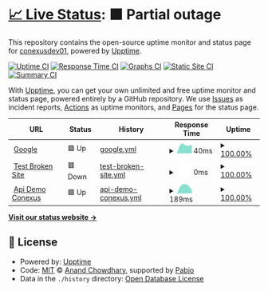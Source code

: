 # [📈 Live Status](https://demo.upptime.js.org): <!--live status--> **🟧 Partial outage**

This repository contains the open-source uptime monitor and status page for [conexusdev01](https://demo.upptime.js.org), powered by [Upptime](https://github.com/upptime/upptime).

[![Uptime CI](https://github.com/conexusdev01/status/workflows/Uptime%20CI/badge.svg)](https://github.com/conexusdev01/status/actions?query=workflow%3A%22Uptime+CI%22)
[![Response Time CI](https://github.com/conexusdev01/status/workflows/Response%20Time%20CI/badge.svg)](https://github.com/conexusdev01/status/actions?query=workflow%3A%22Response+Time+CI%22)
[![Graphs CI](https://github.com/conexusdev01/status/workflows/Graphs%20CI/badge.svg)](https://github.com/conexusdev01/status/actions?query=workflow%3A%22Graphs+CI%22)
[![Static Site CI](https://github.com/conexusdev01/status/workflows/Static%20Site%20CI/badge.svg)](https://github.com/conexusdev01/status/actions?query=workflow%3A%22Static+Site+CI%22)
[![Summary CI](https://github.com/conexusdev01/status/workflows/Summary%20CI/badge.svg)](https://github.com/conexusdev01/status/actions?query=workflow%3A%22Summary+CI%22)

With [Upptime](https://upptime.js.org), you can get your own unlimited and free uptime monitor and status page, powered entirely by a GitHub repository. We use [Issues](https://github.com/conexusdev01/status/issues) as incident reports, [Actions](https://github.com/conexusdev01/status/actions) as uptime monitors, and [Pages](https://demo.upptime.js.org) for the status page.

<!--start: status pages-->
<!-- This summary is generated by Upptime (https://github.com/upptime/upptime) -->
<!-- Do not edit this manually, your changes will be overwritten -->
<!-- prettier-ignore -->
| URL | Status | History | Response Time | Uptime |
| --- | ------ | ------- | ------------- | ------ |
| <img alt="" src="https://icons.duckduckgo.com/ip3/www.example.com.ico" height="13"> [Google](https://www.example.com) | 🟩 Up | [google.yml](https://github.com/conexusdev01/status/commits/HEAD/history/google.yml) | <details><summary><img alt="Response time graph" src="./graphs/google/response-time-week.png" height="20"> 40ms</summary><br><a href="https://conexusdev01.github.io/status/history/google"><img alt="Response time 40" src="https://img.shields.io/endpoint?url=https%3A%2F%2Fraw.githubusercontent.com%2Fconexusdev01%2Fstatus%2FHEAD%2Fapi%2Fgoogle%2Fresponse-time.json"></a><br><a href="https://conexusdev01.github.io/status/history/google"><img alt="24-hour response time 44" src="https://img.shields.io/endpoint?url=https%3A%2F%2Fraw.githubusercontent.com%2Fconexusdev01%2Fstatus%2FHEAD%2Fapi%2Fgoogle%2Fresponse-time-day.json"></a><br><a href="https://conexusdev01.github.io/status/history/google"><img alt="7-day response time 40" src="https://img.shields.io/endpoint?url=https%3A%2F%2Fraw.githubusercontent.com%2Fconexusdev01%2Fstatus%2FHEAD%2Fapi%2Fgoogle%2Fresponse-time-week.json"></a><br><a href="https://conexusdev01.github.io/status/history/google"><img alt="30-day response time 40" src="https://img.shields.io/endpoint?url=https%3A%2F%2Fraw.githubusercontent.com%2Fconexusdev01%2Fstatus%2FHEAD%2Fapi%2Fgoogle%2Fresponse-time-month.json"></a><br><a href="https://conexusdev01.github.io/status/history/google"><img alt="1-year response time 40" src="https://img.shields.io/endpoint?url=https%3A%2F%2Fraw.githubusercontent.com%2Fconexusdev01%2Fstatus%2FHEAD%2Fapi%2Fgoogle%2Fresponse-time-year.json"></a></details> | <details><summary><a href="https://conexusdev01.github.io/status/history/google">100.00%</a></summary><a href="https://conexusdev01.github.io/status/history/google"><img alt="All-time uptime 100.00%" src="https://img.shields.io/endpoint?url=https%3A%2F%2Fraw.githubusercontent.com%2Fconexusdev01%2Fstatus%2FHEAD%2Fapi%2Fgoogle%2Fuptime.json"></a><br><a href="https://conexusdev01.github.io/status/history/google"><img alt="24-hour uptime 100.00%" src="https://img.shields.io/endpoint?url=https%3A%2F%2Fraw.githubusercontent.com%2Fconexusdev01%2Fstatus%2FHEAD%2Fapi%2Fgoogle%2Fuptime-day.json"></a><br><a href="https://conexusdev01.github.io/status/history/google"><img alt="7-day uptime 100.00%" src="https://img.shields.io/endpoint?url=https%3A%2F%2Fraw.githubusercontent.com%2Fconexusdev01%2Fstatus%2FHEAD%2Fapi%2Fgoogle%2Fuptime-week.json"></a><br><a href="https://conexusdev01.github.io/status/history/google"><img alt="30-day uptime 100.00%" src="https://img.shields.io/endpoint?url=https%3A%2F%2Fraw.githubusercontent.com%2Fconexusdev01%2Fstatus%2FHEAD%2Fapi%2Fgoogle%2Fuptime-month.json"></a><br><a href="https://conexusdev01.github.io/status/history/google"><img alt="1-year uptime 100.00%" src="https://img.shields.io/endpoint?url=https%3A%2F%2Fraw.githubusercontent.com%2Fconexusdev01%2Fstatus%2FHEAD%2Fapi%2Fgoogle%2Fuptime-year.json"></a></details>
| <img alt="" src="https://icons.duckduckgo.com/ip3/thissitedoesnotexist.koj.co.ico" height="13"> [Test Broken Site](https://thissitedoesnotexist.koj.co) | 🟥 Down | [test-broken-site.yml](https://github.com/conexusdev01/status/commits/HEAD/history/test-broken-site.yml) | <details><summary><img alt="Response time graph" src="./graphs/test-broken-site/response-time-week.png" height="20"> 0ms</summary><br><a href="https://conexusdev01.github.io/status/history/test-broken-site"><img alt="Response time 0" src="https://img.shields.io/endpoint?url=https%3A%2F%2Fraw.githubusercontent.com%2Fconexusdev01%2Fstatus%2FHEAD%2Fapi%2Ftest-broken-site%2Fresponse-time.json"></a><br><a href="https://conexusdev01.github.io/status/history/test-broken-site"><img alt="24-hour response time 0" src="https://img.shields.io/endpoint?url=https%3A%2F%2Fraw.githubusercontent.com%2Fconexusdev01%2Fstatus%2FHEAD%2Fapi%2Ftest-broken-site%2Fresponse-time-day.json"></a><br><a href="https://conexusdev01.github.io/status/history/test-broken-site"><img alt="7-day response time 0" src="https://img.shields.io/endpoint?url=https%3A%2F%2Fraw.githubusercontent.com%2Fconexusdev01%2Fstatus%2FHEAD%2Fapi%2Ftest-broken-site%2Fresponse-time-week.json"></a><br><a href="https://conexusdev01.github.io/status/history/test-broken-site"><img alt="30-day response time 0" src="https://img.shields.io/endpoint?url=https%3A%2F%2Fraw.githubusercontent.com%2Fconexusdev01%2Fstatus%2FHEAD%2Fapi%2Ftest-broken-site%2Fresponse-time-month.json"></a><br><a href="https://conexusdev01.github.io/status/history/test-broken-site"><img alt="1-year response time 0" src="https://img.shields.io/endpoint?url=https%3A%2F%2Fraw.githubusercontent.com%2Fconexusdev01%2Fstatus%2FHEAD%2Fapi%2Ftest-broken-site%2Fresponse-time-year.json"></a></details> | <details><summary><a href="https://conexusdev01.github.io/status/history/test-broken-site">100.00%</a></summary><a href="https://conexusdev01.github.io/status/history/test-broken-site"><img alt="All-time uptime 100.00%" src="https://img.shields.io/endpoint?url=https%3A%2F%2Fraw.githubusercontent.com%2Fconexusdev01%2Fstatus%2FHEAD%2Fapi%2Ftest-broken-site%2Fuptime.json"></a><br><a href="https://conexusdev01.github.io/status/history/test-broken-site"><img alt="24-hour uptime 100.00%" src="https://img.shields.io/endpoint?url=https%3A%2F%2Fraw.githubusercontent.com%2Fconexusdev01%2Fstatus%2FHEAD%2Fapi%2Ftest-broken-site%2Fuptime-day.json"></a><br><a href="https://conexusdev01.github.io/status/history/test-broken-site"><img alt="7-day uptime 100.00%" src="https://img.shields.io/endpoint?url=https%3A%2F%2Fraw.githubusercontent.com%2Fconexusdev01%2Fstatus%2FHEAD%2Fapi%2Ftest-broken-site%2Fuptime-week.json"></a><br><a href="https://conexusdev01.github.io/status/history/test-broken-site"><img alt="30-day uptime 100.00%" src="https://img.shields.io/endpoint?url=https%3A%2F%2Fraw.githubusercontent.com%2Fconexusdev01%2Fstatus%2FHEAD%2Fapi%2Ftest-broken-site%2Fuptime-month.json"></a><br><a href="https://conexusdev01.github.io/status/history/test-broken-site"><img alt="1-year uptime 100.00%" src="https://img.shields.io/endpoint?url=https%3A%2F%2Fraw.githubusercontent.com%2Fconexusdev01%2Fstatus%2FHEAD%2Fapi%2Ftest-broken-site%2Fuptime-year.json"></a></details>
| <img alt="" src="https://icons.duckduckgo.com/ip3/demo.conexusit.com.ico" height="13"> [Api Demo Conexus](https://demo.conexusit.com/ServicioWebREST/Service.svc/Status) | 🟩 Up | [api-demo-conexus.yml](https://github.com/conexusdev01/status/commits/HEAD/history/api-demo-conexus.yml) | <details><summary><img alt="Response time graph" src="./graphs/api-demo-conexus/response-time-week.png" height="20"> 189ms</summary><br><a href="https://conexusdev01.github.io/status/history/api-demo-conexus"><img alt="Response time 189" src="https://img.shields.io/endpoint?url=https%3A%2F%2Fraw.githubusercontent.com%2Fconexusdev01%2Fstatus%2FHEAD%2Fapi%2Fapi-demo-conexus%2Fresponse-time.json"></a><br><a href="https://conexusdev01.github.io/status/history/api-demo-conexus"><img alt="24-hour response time 40" src="https://img.shields.io/endpoint?url=https%3A%2F%2Fraw.githubusercontent.com%2Fconexusdev01%2Fstatus%2FHEAD%2Fapi%2Fapi-demo-conexus%2Fresponse-time-day.json"></a><br><a href="https://conexusdev01.github.io/status/history/api-demo-conexus"><img alt="7-day response time 189" src="https://img.shields.io/endpoint?url=https%3A%2F%2Fraw.githubusercontent.com%2Fconexusdev01%2Fstatus%2FHEAD%2Fapi%2Fapi-demo-conexus%2Fresponse-time-week.json"></a><br><a href="https://conexusdev01.github.io/status/history/api-demo-conexus"><img alt="30-day response time 189" src="https://img.shields.io/endpoint?url=https%3A%2F%2Fraw.githubusercontent.com%2Fconexusdev01%2Fstatus%2FHEAD%2Fapi%2Fapi-demo-conexus%2Fresponse-time-month.json"></a><br><a href="https://conexusdev01.github.io/status/history/api-demo-conexus"><img alt="1-year response time 189" src="https://img.shields.io/endpoint?url=https%3A%2F%2Fraw.githubusercontent.com%2Fconexusdev01%2Fstatus%2FHEAD%2Fapi%2Fapi-demo-conexus%2Fresponse-time-year.json"></a></details> | <details><summary><a href="https://conexusdev01.github.io/status/history/api-demo-conexus">100.00%</a></summary><a href="https://conexusdev01.github.io/status/history/api-demo-conexus"><img alt="All-time uptime 100.00%" src="https://img.shields.io/endpoint?url=https%3A%2F%2Fraw.githubusercontent.com%2Fconexusdev01%2Fstatus%2FHEAD%2Fapi%2Fapi-demo-conexus%2Fuptime.json"></a><br><a href="https://conexusdev01.github.io/status/history/api-demo-conexus"><img alt="24-hour uptime 100.00%" src="https://img.shields.io/endpoint?url=https%3A%2F%2Fraw.githubusercontent.com%2Fconexusdev01%2Fstatus%2FHEAD%2Fapi%2Fapi-demo-conexus%2Fuptime-day.json"></a><br><a href="https://conexusdev01.github.io/status/history/api-demo-conexus"><img alt="7-day uptime 100.00%" src="https://img.shields.io/endpoint?url=https%3A%2F%2Fraw.githubusercontent.com%2Fconexusdev01%2Fstatus%2FHEAD%2Fapi%2Fapi-demo-conexus%2Fuptime-week.json"></a><br><a href="https://conexusdev01.github.io/status/history/api-demo-conexus"><img alt="30-day uptime 100.00%" src="https://img.shields.io/endpoint?url=https%3A%2F%2Fraw.githubusercontent.com%2Fconexusdev01%2Fstatus%2FHEAD%2Fapi%2Fapi-demo-conexus%2Fuptime-month.json"></a><br><a href="https://conexusdev01.github.io/status/history/api-demo-conexus"><img alt="1-year uptime 100.00%" src="https://img.shields.io/endpoint?url=https%3A%2F%2Fraw.githubusercontent.com%2Fconexusdev01%2Fstatus%2FHEAD%2Fapi%2Fapi-demo-conexus%2Fuptime-year.json"></a></details>

<!--end: status pages-->

[**Visit our status website →**](https://demo.upptime.js.org)

## 📄 License

- Powered by: [Upptime](https://github.com/upptime/upptime)
- Code: [MIT](./LICENSE) © [Anand Chowdhary](https://anandchowdhary.com), supported by [Pabio](https://pabio.com)
- Data in the `./history` directory: [Open Database License](https://opendatacommons.org/licenses/odbl/1-0/)
